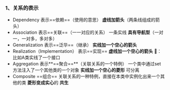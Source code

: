 ### 1、关系的表示

- Dependency 表示==依赖==（使用的意思） **虚线加箭头**（两条线组成的箭头）
- Association 表示==关联==（一一对应的关系） 一条实线 **具有导航型**（一对一，一对多，多对多）
- Generalization 表示==泛华==（继承） **实线加一个空心的箭头** 
- Realization（Implementation） 表示==实现==  **虚线加一个空心的箭头** 🌰： 比如A类实线了一个接口
- Aggregation 表示**==聚合==**（关联关系的一个特例） 一个类中通过set方法注入了一个其他类的一个对象 **实线加一个空心的菱形** 可分离
- Composite ==组合== 关联关系的一种特例，直接在本类中实例化出来一个其他的类 **菱形变成实心**的  **共生**

 

